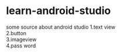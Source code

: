 # learn-android-studio
some source about android studio
1.text view  
2.button  
3.imageview  
4.pass word  
